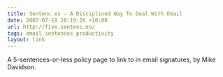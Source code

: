 ```yaml
---
title: Sentenc.es - A Disciplined Way To Deal With Email
date: 2007-07-18 20:19:20 +10:00
url: http://five.sentenc.es/
tags: email sentences productivity
layout: link
---
```

A 5-sentences-or-less policy page to link to in email signatures, by Mike Davidson.
